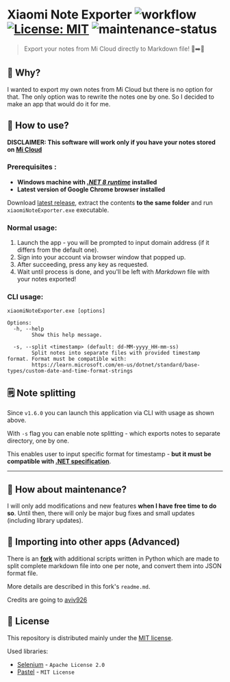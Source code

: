 Xiaomi Note Exporter
![workflow](https://github.com/nogiszd/xiaomi-note-exporter/actions/workflows/build.yml/badge.svg) [![License: MIT](https://img.shields.io/badge/License-MIT-yellow.svg)](https://opensource.org/licenses/MIT) ![maintenance-status](https://img.shields.io/badge/maintenance-active-success.svg)
=================================

> Export your notes from Mi Cloud directly to Markdown file! 📝➡️🧾

## 🤔 Why?

I wanted to export my own notes from Mi Cloud but there is no option for that. The only option was to rewrite the notes one by one. So I decided to make an app that would do it for me.

## 💁 How to use?

**DISCLAIMER: This software will work only if you have your notes stored on [Mi Cloud](https://i.mi.com/)**

### Prerequisites :

- **Windows machine with [_.NET 8 runtime_](https://dotnet.microsoft.com/en-us/download/dotnet/8.0/runtime) installed**
- **Latest version of Google Chrome browser installed**

Download [latest release](https://github.com/nogiszd/xiaomi-note-exporter/releases/latest), extract the contents **to the same folder** and run `xiaomiNoteExporter.exe` executable.

### Normal usage:

1.  Launch the app - you will be prompted to input domain address (if it differs from the default one).
2.  Sign into your account via browser window that popped up.
3.  After succeeding, press any key as requested.
4.  Wait until process is done, and you'll be left with _Markdown_ file with your notes exported!

### CLI usage:

`xiaomiNoteExporter.exe [options]`

```
Options:
  -h, --help
        Show this help message.

  -s, --split <timestamp> (default: dd-MM-yyyy_HH-mm-ss)
        Split notes into separate files with provided timestamp format. Format must be compatible with:
        https://learn.microsoft.com/en-us/dotnet/standard/base-types/custom-date-and-time-format-strings
```

## 🗒️ Note splitting

Since `v1.6.0` you can launch this application via CLI with usage as shown above.

With `-s` flag you can enable note splitting - which exports notes to separate directory, one by one.

This enables user to input specific format for timestamp - **but it must be compatible with [.NET specification](https://learn.microsoft.com/en-us/dotnet/standard/base-types/custom-date-and-time-format-strings)**.

---

## 🔧 How about maintenance?

I will only add modifications and new features **when I have free time to do so**. Until then, there will only be major bug fixes and small updates (including library updates).

## 🔗 Importing into other apps (Advanced)

There is an **[fork](https://github.com/aviv926/xiaomi-note-exporter)** with additional scripts written in Python which are made to split complete markdown file into one per note, and convert them into JSON format file.

More details are described in this fork's `readme.md`.

Credits are going to [aviv926](https://github.com/aviv926)

## 📜 License

This repository is distributed mainly under the [MIT license](https://github.com/nogiszd/xiaomi-note-exporter/blob/master/LICENSE.txt).

Used libraries:

- [Selenium](https://www.selenium.dev/) - `Apache License 2.0`
- [Pastel](https://github.com/silkfire/Pastel) - `MIT License`
